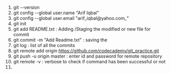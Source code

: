 1. git --version
1. git config --global user.name "Arif Iqbal"
1. git config --global user.email "arif_iqbal@yahoo.com_"
1. git init
1. git add README.txt : Adding /Staging the modified or new file for commit 
1. git commit -m "Add Readme.txt" : saving the 
1. git log : list of all the commits
1. git remote add origin https://github.com/codecademy/git_practice.git
1. git push -u origin master : enter id and password for remote repository
1. git remote -v : verbose to check if command has been successful or not
1. 